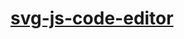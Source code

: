 [svg-js-code-editor](https://dirkarnez.github.io/svg-js-code-editor/)
=====================================================================
